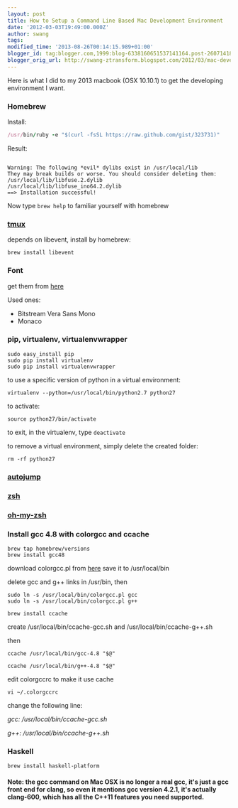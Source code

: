```yaml
---
layout: post
title: How to Setup a Command Line Based Mac Development Environment
date: '2012-03-03T19:49:00.000Z'
author: swang
tags: 
modified_time: '2013-08-26T00:14:15.989+01:00'
blogger_id: tag:blogger.com,1999:blog-6338160651537141164.post-2607141862908425358
blogger_orig_url: http://swang-ztransform.blogspot.com/2012/03/mac-development-environment-setup.html
---
```


Here is what I did to my 2013 macbook (OSX 10.10.1) to get the developing environment I want.


### Homebrew

Install:

```ruby
/usr/bin/ruby -e "$(curl -fsSL https://raw.github.com/gist/323731)"
```

Result:

```

Warning: The following *evil* dylibs exist in /usr/local/lib
They may break builds or worse. You should consider deleting them:
/usr/local/lib/libfuse.2.dylib
/usr/local/lib/libfuse_ino64.2.dylib
==> Installation successful!

```

Now type `brew help` to familiar yourself with homebrew


### [tmux](http://tmux.sourceforge.net/)

depends on libevent, install by homebrew:

```
brew install libevent
```


### Font

get them from [here](http://www.lowing.org/fonts/)

Used ones:
* Bitstream Vera Sans Mono
* Monaco


### pip, virtualenv, virtualenvwrapper

```
sudo easy_install pip
sudo pip install virtualenv
sudo pip install virtualenvwrapper
```

to use a specific version of python in a virtual environment:

```
virtualenv --python=/usr/local/bin/python2.7 python27
```
  
to activate:

```
source python27/bin/activate
```
    
to exit, in the virtualenv, type `deactivate`
     
to remove a virtual environment, simply delete the created folder:

```
rm -rf python27
```


### [autojump](https://github.com/joelthelion/autojump/wiki)

### [zsh](http://zshwiki.org/home/)

### [oh-my-zsh](https://github.com/robbyrussell/oh-my-zsh)

### Install gcc 4.8 with colorgcc and ccache

```
brew tap homebrew/versions
brew install gcc48
```

download colorgcc.pl from [here](https://github.com/colorgcc/colorgcc)
save it to /usr/local/bin

delete gcc and g++ links in /usr/bin, then

```
sudo ln -s /usr/local/bin/colorgcc.pl gcc
sudo ln -s /usr/local/bin/colorgcc.pl g++
```

```
brew install ccache
```

create /usr/local/bin/ccache-gcc.sh and /usr/local/bin/ccache-g++.sh

then

```
ccache /usr/local/bin/gcc-4.8 "$@" 

ccache /usr/local/bin/g++-4.8 "$@" 
```

edit colorgccrc to make it use cache

```
vi ~/.colorgccrc
```
change the following line:

_gcc: /usr/local/bin/ccache-gcc.sh_

_g++: /usr/local/bin/ccache-g++.sh_


### Haskell

```
brew install haskell-platform
```


#### Note: the gcc command on Mac OSX is no longer a real gcc, it's just a gcc front end for clang, so even it mentions gcc version 4.2.1, it's actually clang-600, which has all the C++11 features you need supported.
